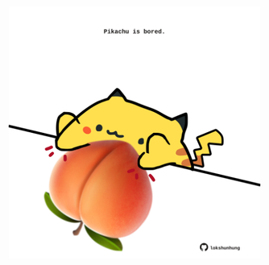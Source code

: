 <!-- built at 04/03/2021, 14:01:46 UTC -->
<p align="center">
  <img width="500" height="500" src="./ReadmeImage.svg">
</p>

